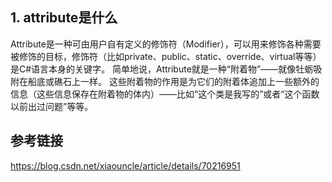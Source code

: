 ## 1. attribute是什么
Attribute是一种可由用户自有定义的修饰符（Modifier），可以用来修饰各种需要被修饰的目标，修饰符（比如private、public、static、override、virtual等等）是C#语言本身的关键字。
简单地说，Attribute就是一种“附着物”——就像牡蛎吸附在船底或礁石上一样。
这些附着物的作用是为它们的附着体追加上一些额外的信息（这些信息保存在附着物的体内）——比如“这个类是我写的”或者“这个函数以前出过问题”等等。


## 参考链接
https://blog.csdn.net/xiaouncle/article/details/70216951